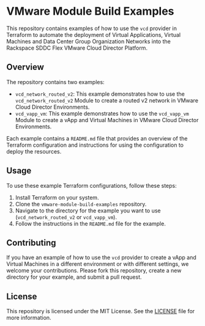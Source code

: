 # VMware Module Build Examples

This repository contains examples of how to use the `vcd` provider in Terraform to automate the deployment of Virtual Applications, Virtual Machines and Data Center Group Organization Networks into the Rackspace SDDC Flex VMware Cloud Director Platform.

## Overview

The repository contains two examples:

- `vcd_network_routed_v2`: This example demonstrates how to use the `vcd_network_routed_v2` Module to create a routed v2 network in VMware Cloud Director Environments.
- `vcd_vapp_vm`: This example demonstrates how to use the `vcd_vapp_vm` Module to create a vApp and Virtual Machines in VMware Cloud Director Environments.

Each example contains a `README.md` file that provides an overview of the Terraform configuration and instructions for using the configuration to deploy the resources.

## Usage

To use these example Terraform configurations, follow these steps:

1. Install Terraform on your system.
2. Clone the `vmware-module-build-examples` repository.
3. Navigate to the directory for the example you want to use (`vcd_network_routed_v2` or `vcd_vapp_vm`).
4. Follow the instructions in the `README.md` file for the example.

## Contributing

If you have an example of how to use the `vcd` provider to create a vApp and Virtual Machines in a different environment or with different settings, we welcome your contributions. Please fork this repository, create a new directory for your example, and submit a pull request.

## License

This repository is licensed under the MIT License. See the [LICENSE](./LICENSE) file for more information.

